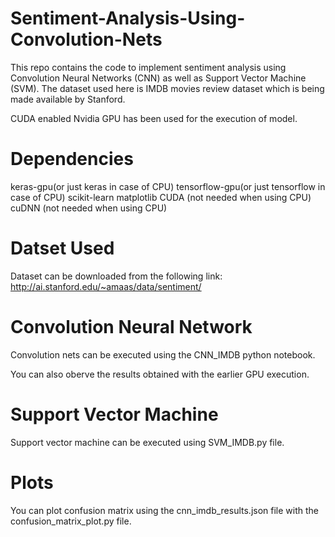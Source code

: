 # Sentiment-Analysis-Using-Convolution-Nets
This repo contains the code to implement sentiment analysis using Convolution Neural Networks (CNN) as well as Support Vector Machine (SVM). The dataset used here is IMDB movies review dataset which is being made available by Stanford. 

CUDA enabled Nvidia GPU has been used for the execution of model.

# Dependencies
keras-gpu(or just keras in case of CPU)
tensorflow-gpu(or just tensorflow in case of CPU)
scikit-learn
matplotlib
CUDA (not needed when using CPU)
cuDNN (not needed when using CPU)

# Datset Used
Dataset can be downloaded from the following link: http://ai.stanford.edu/~amaas/data/sentiment/

# Convolution Neural Network
Convolution nets can be executed using the CNN_IMDB python notebook. 

You can also oberve the results obtained with the earlier GPU execution.

# Support Vector Machine
Support vector machine can be executed using SVM_IMDB.py file.

# Plots
You can plot confusion matrix using the cnn_imdb_results.json file with the confusion_matrix_plot.py file.

